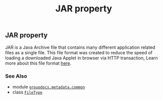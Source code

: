 ﻿---
title: JAR property
second_title: GroupDocs.Metadata for Python via .NET API References
description: 
type: docs
url: /python-net/groupdocs.metadata.common/filetype/jar/
is_root: false
weight: 400
---

## JAR property


JAR is a Java Archive file that contains many different application related files as a single file.
This file format was created to reduce the speed of loading a downloaded Java Applet in browser via HTTP transaction,
Learn more about this file format
[here](https://docs.fileformat.com/programming/jar/).

### See Also
* module [`groupdocs.metadata.common`](../../)
* class [`FileType`](/metadata/python-net/groupdocs.metadata.common/filetype)
